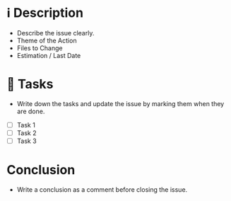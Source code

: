 # ℹ️ Description
* Describe the issue clearly.
* Theme of the Action
* Files to Change
* Estimation / Last Date

# 🎯 Tasks
* Write down the tasks and update the issue by marking them when they are done.
- [ ] Task 1
- [ ] Task 2
- [ ] Task 3

# Conclusion
* Write a conclusion as a comment before closing the issue.
